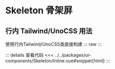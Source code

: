 # Skeleton 骨架屏

<script setup>
// import CssSkeleton from 'ui-components/css-class/Skeleton/CssClass.vue'
import InlineSkeleton from 'ui-components/Skeleton/Inline.vue'
</script>

## 行内 Tailwind/UnoCSS 用法
使用行内Tailwind/UnoCSS类直接构建
::: raw
<InlineSkeleton />
:::

::: details 查看代码
<<< ../../packages/ui-components/Skeleton/Inline.vue#snippet{html}
:::
<!-- ## CSS 类用法
使用预定义的CSS类来构建复选框
::: raw
<CssSkeleton />
:::

::: code-group
<<< ../../packages/ui-components/css-class/Skeleton/CssClass.vue#snippet{html}[html]
<<< ../../packages/ui-components/css-class/Skeleton/index.css[scss]
::: -->
